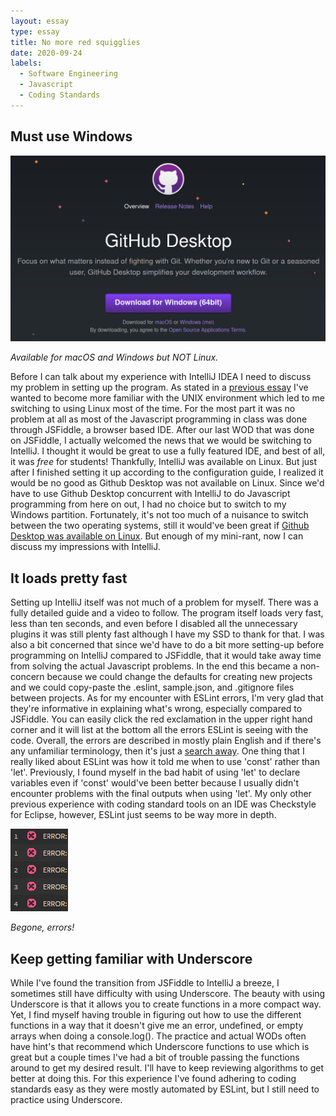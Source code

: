 ```yaml
---
layout: essay
type: essay
title: No more red squigglies
date: 2020-09-24
labels:
  - Software Engineering
  - Javascript
  - Coding Standards
---
```


## Must use Windows

<img class="ui large left spaced image" src="../images/githubdesktop.jpg">

*Available for macOS and Windows but NOT Linux.*

Before I can talk about my experience with IntelliJ IDEA I need to discuss my problem in setting up the program. As stated in a [previous essay](https://rainllo.github.io/essays/excited-for-open-source.html) I've wanted to become more familiar with the UNIX environment which led to me switching to using Linux most of the time. For the most part it was no problem at all as most of the Javascript programming in class was done through JSFiddle, a browser based IDE. After our last WOD that was done on JSFiddle, I actually welcomed the news that we would be switching to IntelliJ. I thought it would be great to use a fully featured IDE, and best of all, it was *free* for students! Thankfully, IntelliJ was available on Linux. But just after I finished setting it up according to the configuration guide, I realized it would be no good as Github Desktop was not available on Linux. Since we'd have to use Github Desktop concurrent with IntelliJ to do Javascript programming from here on out, I had no choice but to switch to my Windows partition. Fortunately, it's not too much of a nuisance to switch between the two operating systems, still it would've been great if [Github Desktop was available on Linux](https://github.com/desktop/desktop/issues/1525). But enough of my mini-rant, now I can discuss my impressions with IntelliJ. 

## It loads pretty fast

Setting up IntelliJ itself was not much of a problem for myself. There was a fully detailed guide and a video to follow. The program itself loads very fast, less than ten seconds, and even before I disabled all the unnecessary plugins it was still plenty fast although I have my SSD to thank for that. I was also a bit concerned that since we'd have to do a bit more setting-up before programming on IntelliJ compared to JSFiddle, that it would take away time from solving the actual Javascript problems. In the end this became a non-concern because we could change the defaults for creating new projects and we could copy-paste the .eslint, sample.json, and .gitignore files between projects. As for my encounter with ESLint errors, I'm very glad that they're informative in explaining what's wrong, especially compared to JSFiddle. You can easily click the red exclamation in the upper right hand corner and it will list at the bottom all the errors ESLint is seeing with the code. Overall, the errors are described in mostly plain English and if there's any unfamiliar terminology, then it's just a [search away](https://eslint.org/). One thing that I really liked about ESLint was how it told me when to use 'const' rather than 'let'. Previously, I found myself in the bad habit of using 'let' to declare variables even if 'const' would've been better because I usually didn't encounter problems with the final outputs when using 'let'. My only other previous experience with coding standard tools on an IDE was Checkstyle for Eclipse, however, ESLint just seems to be way more in depth. 

<img class="ui large left spaced image" src="../images/eslinterrors.jpg">

*Begone, errors!*

## Keep getting familiar with Underscore

While I've found the transition from JSFiddle to IntelliJ a breeze, I sometimes still have difficulty with using Underscore. The beauty with using Underscore is that it allows you to create functions in a more compact way. Yet, I find myself having trouble in figuring out how to use the different functions in a way that it doesn't give me an error, undefined, or empty arrays when doing a console.log(). The practice and actual WODs often have hint's that recommend which Underscore functions to use which is great but a couple times I've had a bit of trouble passing the functions around to get my desired result. I'll have to keep reviewing algorithms to get better at doing this. For this experience I've found adhering to coding standards easy as they were mostly automated by ESLint, but I still need to practice using Underscore. 
